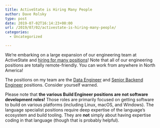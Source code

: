```yaml
---
title: ActiveState is Hiring Many People
author: Dave Rolsky
type: post
date: 2019-07-02T16:14:23+00:00
url: /2019/07/02/activestate-is-hiring-many-people/
categories:
  - Uncategorized

---
```

We&#8217;re embarking on a large expansion of our engineering team at ActiveState and [hiring for many positions][1]! Note that all of our engineering positions are totally remote-friendly. You can work from anywhere in North America!

The positions on my team are the [Data Engineer][2] and [Senior Backend Engineer][3] positions. Consider yourself warned.

Please note that **the various Build Engineer positions are not software development roles!** Those roles are primarily focused on getting software to build on various platforms (including Linux, macOS, and Windows). The language specialist positions require deep expertise of the language&#8217;s ecosystem and build tooling. They are **not** simply about having expertise coding in that language (though that is probably helpful).

 [1]: https://www.activestate.com/company/careers/
 [2]: https://www.activestate.com/company/careers/?gh_jid=4334344002#grnhse_app
 [3]: https://www.activestate.com/company/careers/?gh_jid=4331785002#grnhse_app